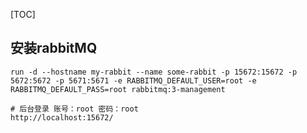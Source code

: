[TOC]

## 安装rabbitMQ

```shell
run -d --hostname my-rabbit --name some-rabbit -p 15672:15672 -p 5672:5672 -p 5671:5671 -e RABBITMQ_DEFAULT_USER=root -e RABBITMQ_DEFAULT_PASS=root rabbitmq:3-management
```

```shell
# 后台登录 账号：root 密码：root
http://localhost:15672/
```

